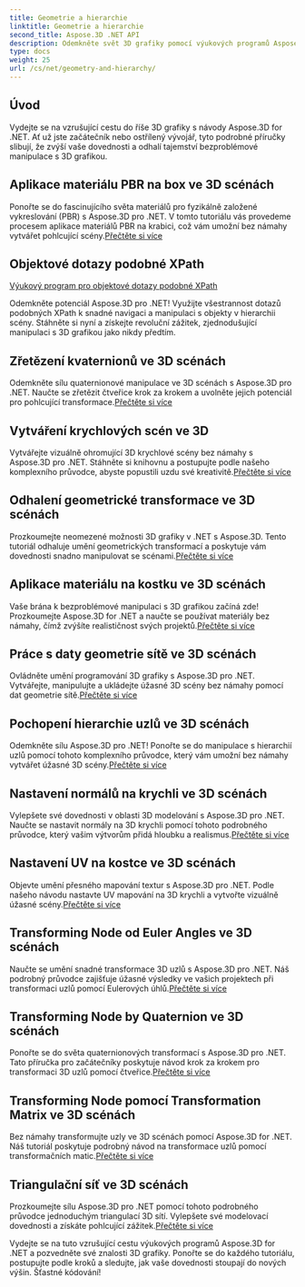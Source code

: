 ```yaml
---
title: Geometrie a hierarchie
linktitle: Geometrie a hierarchie
second_title: Aspose.3D .NET API
description: Odemkněte svět 3D grafiky pomocí výukových programů Aspose.3D for .NET. Od aplikace materiálů PBR po geometrické transformace, zvládnete každý aspekt bez námahy.
type: docs
weight: 25
url: /cs/net/geometry-and-hierarchy/
---
```

## Úvod

Vydejte se na vzrušující cestu do říše 3D grafiky s návody Aspose.3D for .NET. Ať už jste začátečník nebo ostřílený vývojář, tyto podrobné příručky slibují, že zvýší vaše dovednosti a odhalí tajemství bezproblémové manipulace s 3D grafikou.

## Aplikace materiálu PBR na box ve 3D scénách

 Ponořte se do fascinujícího světa materiálů pro fyzikálně založené vykreslování (PBR) s Aspose.3D pro .NET. V tomto tutoriálu vás provedeme procesem aplikace materiálů PBR na krabici, což vám umožní bez námahy vytvářet pohlcující scény.[Přečtěte si více](./apply-pbr-material-to-box/)


## Objektové dotazy podobné XPath

[Výukový program pro objektové dotazy podobné XPath](./xpath-like-object-queries/)

Odemkněte potenciál Aspose.3D pro .NET! Využijte všestrannost dotazů podobných XPath k snadné navigaci a manipulaci s objekty v hierarchii scény. Stáhněte si nyní a získejte revoluční zážitek, zjednodušující manipulaci s 3D grafikou jako nikdy předtím.


## Zřetězení kvaternionů ve 3D scénách

 Odemkněte sílu quaternionové manipulace ve 3D scénách s Aspose.3D pro .NET. Naučte se zřetězit čtveřice krok za krokem a uvolněte jejich potenciál pro pohlcující transformace.[Přečtěte si více](./concatenate-quaternions/)

## Vytváření krychlových scén ve 3D

Vytvářejte vizuálně ohromující 3D krychlové scény bez námahy s Aspose.3D pro .NET. Stáhněte si knihovnu a postupujte podle našeho komplexního průvodce, abyste popustili uzdu své kreativitě.[Přečtěte si více](./create-cube-scenes/)

## Odhalení geometrické transformace ve 3D scénách

 Prozkoumejte neomezené možnosti 3D grafiky v .NET s Aspose.3D. Tento tutoriál odhaluje umění geometrických transformací a poskytuje vám dovednosti snadno manipulovat se scénami.[Přečtěte si více](./expose-geometric-transformation)

## Aplikace materiálu na kostku ve 3D scénách

 Vaše brána k bezproblémové manipulaci s 3D grafikou začíná zde! Prozkoumejte Aspose.3D for .NET a naučte se používat materiály bez námahy, čímž zvýšíte realističnost svých projektů.[Přečtěte si více](./material-to-cube/)

## Práce s daty geometrie sítě ve 3D scénách

 Ovládněte umění programování 3D grafiky s Aspose.3D pro .NET. Vytvářejte, manipulujte a ukládejte úžasné 3D scény bez námahy pomocí dat geometrie sítě.[Přečtěte si více](./mesh-geometry-data/)

## Pochopení hierarchie uzlů ve 3D scénách

Odemkněte sílu Aspose.3D pro .NET! Ponořte se do manipulace s hierarchií uzlů pomocí tohoto komplexního průvodce, který vám umožní bez námahy vytvářet úžasné 3D scény.[Přečtěte si více](./node-hierarchy/)

## Nastavení normálů na krychli ve 3D scénách

 Vylepšete své dovednosti v oblasti 3D modelování s Aspose.3D pro .NET. Naučte se nastavit normály na 3D krychli pomocí tohoto podrobného průvodce, který vašim výtvorům přidá hloubku a realismus.[Přečtěte si více](./setup-normals-cube/)

## Nastavení UV na kostce ve 3D scénách

 Objevte umění přesného mapování textur s Aspose.3D pro .NET. Podle našeho návodu nastavte UV mapování na 3D krychli a vytvořte vizuálně úžasné scény.[Přečtěte si více](./setup-uv-cube/)

## Transforming Node od Euler Angles ve 3D scénách

 Naučte se umění snadné transformace 3D uzlů s Aspose.3D pro .NET. Náš podrobný průvodce zajišťuje úžasné výsledky ve vašich projektech při transformaci uzlů pomocí Eulerových úhlů.[Přečtěte si více](./transformation-node-euler-angles/)

## Transforming Node by Quaternion ve 3D scénách

Ponořte se do světa quaternionových transformací s Aspose.3D pro .NET. Tato příručka pro začátečníky poskytuje návod krok za krokem pro transformaci 3D uzlů pomocí čtveřice.[Přečtěte si více](./transformation-node-quaternion/)

## Transforming Node pomocí Transformation Matrix ve 3D scénách

 Bez námahy transformujte uzly ve 3D scénách pomocí Aspose.3D for .NET. Náš tutoriál poskytuje podrobný návod na transformace uzlů pomocí transformačních matic.[Přečtěte si více](./transformation-node-matrix/)

## Triangulační síť ve 3D scénách

 Prozkoumejte sílu Aspose.3D pro .NET pomocí tohoto podrobného průvodce jednoduchým triangulací 3D sítí. Vylepšete své modelovací dovednosti a získáte pohlcující zážitek.[Přečtěte si více](./triangulate-mesh/)

Vydejte se na tuto vzrušující cestu výukových programů Aspose.3D for .NET a pozvedněte své znalosti 3D grafiky. Ponořte se do každého tutoriálu, postupujte podle kroků a sledujte, jak vaše dovednosti stoupají do nových výšin. Šťastné kódování!